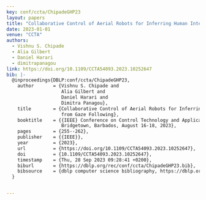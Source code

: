 ```yaml
---
key: conf/ccta/ChipadeGHP23
layout: papers
title: "Collaborative Control of Aerial Robots for Inferring Human Intent from Gaze Following."
date: 2023-01-01
venue: "CCTA"
authors:
  - Vishnu S. Chipade
  - Alia Gilbert
  - Daniel Harari
  - dimitrapanagou
link: https://doi.org/10.1109/CCTA54093.2023.10252647
bib: |-
  @inproceedings{DBLP:conf/ccta/ChipadeGHP23,
    author       = {Vishnu S. Chipade and
                    Alia Gilbert and
                    Daniel Harari and
                    Dimitra Panagou},
    title        = {Collaborative Control of Aerial Robots for Inferring Human Intent
                    from Gaze Following},
    booktitle    = {{IEEE} Conference on Control Technology and Applications, {CCTA} 2023,
                    Bridgetown, Barbados, August 16-18, 2023},
    pages        = {255--262},
    publisher    = {{IEEE}},
    year         = {2023},
    url          = {https://doi.org/10.1109/CCTA54093.2023.10252647},
    doi          = {10.1109/CCTA54093.2023.10252647},
    timestamp    = {Thu, 28 Sep 2023 09:28:41 +0200},
    biburl       = {https://dblp.org/rec/conf/ccta/ChipadeGHP23.bib},
    bibsource    = {dblp computer science bibliography, https://dblp.org}
  }


---
```

